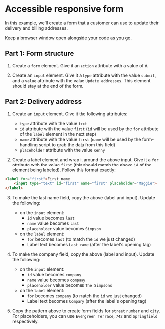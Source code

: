 # Accessible responsive form

In this example, we'll create a form that a customer can use to update their delivery and billing addresses.

Keep a browser window open alongside your code as you go.

## Part 1: Form structure

1. Create a `form` element. Give it an `action` attribute with a value of `#`.

2. Create an `input` element. Give it a `type` attribute with the value `submit`, and a `value` attribute with the value `Update addresses`. This element should stay at the end of the form.

## Part 2: Delivery address

1. Create an `input` element. Give it the following attributes:
    - `type` attribute with the value `text`
    - `id` attribute with the value `first` (`id` will be used by the `for` attribute of the `label` element in the next step)
    - `name` attribute with the value `first` (`name` will be used by the form-handling script to grab the data from this field)
    - `placeholder` attribute with the value `Kenny`

2. Create a label element and wrap it around the above input. Give it a `for` attribute with the value `first` (this should match the above `id` of the element being labeled). Follow this format exactly:

```html
<label for="first">First name
    <input type="text" id="first" name="first" placeholder="Maggie">
</label>
```

3. To make the last name field, copy the above (label and input). Update the following:
    - on the `input` element:
        - `id` value becomes `last`
        - `name` value becomes `last`
        - `placeholder` value becomes `Simpson`
    - on the `label` element:
        - `for` becomes `last` (to match the `id` we just changed)
        - Label text becomes `Last name` (after the label's opening tag)

4. To make the company field, copy the above (label and input). Update the following:
    - on the `input` element:
        - `id` value becomes `company`
        - `name` value becomes `company`
        - `placeholder` value becomes `The Simpsons`
    - on the `label` element:
        - `for` becomes `company` (to match the `id` we just changed)
        - Label text becomes `Company` (after the label's opening tag)

5. Copy the pattern above to create form fields for `street` `number` and `city`. For placeholders, you can use `Evergreen Terrace`, `742` and `Springfield` respectively.

